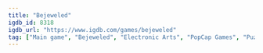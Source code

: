 ```yaml
---
title: "Bejeweled"
igdb_id: 8318
igdb_url: "https://www.igdb.com/games/bejeweled"
tag: ["Main game", "Bejeweled", "Electronic Arts", "PopCap Games", "Puzzle", "Single player"]
---
```

